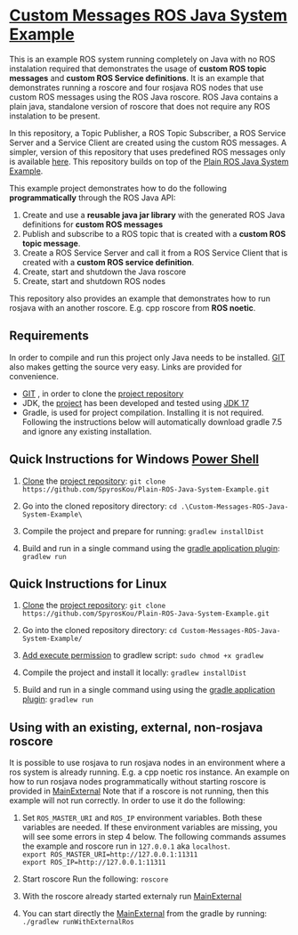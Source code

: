 # [Custom Messages ROS Java System Example](https://github.com/SpyrosKou/Custom-Messages-ROS-Java-System-Example.git)

This is an example ROS system running completely on Java with no ROS instalation required that demonstrates the usage of **custom ROS topic messages** and **custom ROS Service definitions**.
It is an example that demonstrates running a roscore and four rosjava ROS nodes that use custom ROS messages using the ROS Java roscore. 
ROS Java contains a plain java, standalone version of roscore that does not require any ROS instalation to be present.

In this repository, a Topic Publisher, a ROS Topic Subscriber, a ROS Service Server and a Service Client are created using the custom ROS messages.
A simpler, version of this repository that uses predefined ROS messages only is available [here](https://github.com/SpyrosKou/Plain-ROS-Java-System-Example.git).
This repository builds on top of the [Plain ROS Java System Example](https://github.com/SpyrosKou/Plain-ROS-Java-System-Example.git).

This example project demonstrates how to do the following **programmatically** through the ROS Java API:
1. Create and use a **reusable java jar library** with the generated ROS Java definitions for **custom ROS messages**
2. Publish and subscribe to a ROS topic that is created with a **custom ROS topic message**.
3. Create a ROS Service Server and call it from a ROS Service Client that is created with a **custom ROS service definition**.
4. Create, start and shutdown the Java roscore
5. Create, start and shutdown ROS nodes


This repository also provides an example that demonstrates how to run rosjava with an another roscore. E.g. cpp roscore from **ROS noetic**. 

## Requirements

In order to compile and run this project only Java needs to be installed. [GIT](https://git-scm.com/downloads) also makes getting the source very easy. Links are provided for convenience.
- [GIT](https://git-scm.com/downloads) , in order to clone the [project repository](https://github.com/SpyrosKou/Custom-Messages-ROS-Java-System-Example.git)
- JDK, the [project](https://github.com/SpyrosKou/Custom-Messages-ROS-Java-System-Example.git) has been developed and tested using [JDK 17](https://jdk.java.net/17/)
- Gradle, is used for project compilation. Installing it is not required. Following the instructions below will automatically download gradle 7.5 and ignore any existing installation.

## Quick Instructions for Windows [Power Shell](https://github.com/PowerShell/PowerShell/releases/)
1. [Clone](https://git-scm.com/docs/git-clone) the [project repository](https://github.com/SpyrosKou/Custom-Messages-ROS-Java-System-Example.git):
`git clone https://github.com/SpyrosKou/Plain-ROS-Java-System-Example.git`

2. Go into the cloned repository directory:
`cd .\Custom-Messages-ROS-Java-System-Example\`

3. Compile the project and prepare for running:
`gradlew installDist`

5. Build and run in a single command using the [gradle application plugin](https://docs.gradle.org/current/userguide/application_plugin.html):
`gradlew run`

## Quick Instructions for Linux
1. [Clone](https://git-scm.com/docs/git-clone) the [project repository](https://github.com/SpyrosKou/Custom-Messages-ROS-Java-System-Example.git):
`git clone https://github.com/SpyrosKou/Plain-ROS-Java-System-Example.git`

2. Go into the cloned repository directory:
`cd Custom-Messages-ROS-Java-System-Example/`

3. [Add execute permission](http://manpages.ubuntu.com/manpages/focal/man1/chmod.1.html) to gradlew script:
`sudo chmod +x gradlew`

4. Compile the project and install it locally:
`gradlew installDist`

6. Build and run in a single command using using the [gradle application plugin](https://docs.gradle.org/current/userguide/application_plugin.html):
`gradlew run`

## Using with an existing, external, non-rosjava roscore
It is possible to use rosjava to run rosjava nodes in an environment where a ros system is already running. E.g. a cpp noetic ros instance.
An example on how to run rosjava nodes programmatically without starting roscore is provided in [MainExternal](https://github.com/SpyrosKou/Custom-Messages-ROS-Java-System-Example/blob/ros-app/main/src/main/java/eu.spyros.koukas.ros.examples/MainExternal.java)
Note that if a roscore is not running, then this example will not run correctly.
In order to use it do the following:

1. Set `ROS_MASTER_URI` and `ROS_IP` environment variables. Both these variables are needed. If these environment variables are missing, you will see some errors in step 4 below.
The following commands assumes the example and roscore run in `127.0.0.1` aka `localhost`.   
`export ROS_MASTER_URI=http://127.0.0.1:11311`   
`export ROS_IP=http://127.0.0.1:11311`   

2. Start roscore
Run the following:
`roscore`   

3. With the roscore already started externaly run [MainExternal](https://github.com/SpyrosKou/Custom-Messages-ROS-Java-System-Example/blob/ros-app/main/src/main/java/eu.spyros.koukas.ros.examples/MainExternal.java)
4. You can start directly the [MainExternal](https://github.com/SpyrosKou/Custom-Messages-ROS-Java-System-Example/blob/ros-app/main/src/main/java/eu.spyros.koukas.ros.examples/MainExternal.java) from the gradle by running:
`./gradlew runWithExternalRos`

